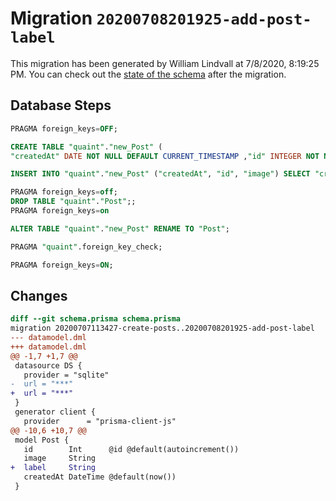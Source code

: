 # Migration `20200708201925-add-post-label`

This migration has been generated by William Lindvall at 7/8/2020, 8:19:25 PM.
You can check out the [state of the schema](./schema.prisma) after the migration.

## Database Steps

```sql
PRAGMA foreign_keys=OFF;

CREATE TABLE "quaint"."new_Post" (
"createdAt" DATE NOT NULL DEFAULT CURRENT_TIMESTAMP ,"id" INTEGER NOT NULL  PRIMARY KEY AUTOINCREMENT,"image" TEXT NOT NULL  ,"label" TEXT NOT NULL  )

INSERT INTO "quaint"."new_Post" ("createdAt", "id", "image") SELECT "createdAt", "id", "image" FROM "quaint"."Post"

PRAGMA foreign_keys=off;
DROP TABLE "quaint"."Post";;
PRAGMA foreign_keys=on

ALTER TABLE "quaint"."new_Post" RENAME TO "Post";

PRAGMA "quaint".foreign_key_check;

PRAGMA foreign_keys=ON;
```

## Changes

```diff
diff --git schema.prisma schema.prisma
migration 20200707113427-create-posts..20200708201925-add-post-label
--- datamodel.dml
+++ datamodel.dml
@@ -1,7 +1,7 @@
 datasource DS {
   provider = "sqlite"
-  url = "***"
+  url = "***"
 }
 generator client {
   provider      = "prisma-client-js"
@@ -10,6 +10,7 @@
 model Post {
   id        Int      @id @default(autoincrement())
   image     String
+  label     String
   createdAt DateTime @default(now())
 }
```


